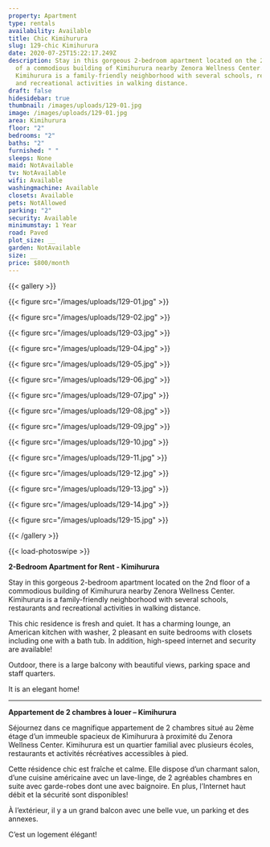 ```yaml
---
property: Apartment
type: rentals
availability: Available
title: Chic Kimihurura
slug: 129-chic Kimihurura
date: 2020-07-25T15:22:17.249Z
description: Stay in this gorgeous 2-bedroom apartment located on the 2nd floor
  of a commodious building of Kimihurura nearby Zenora Wellness Center.
  Kimihurura is a family-friendly neighborhood with several schools, restaurants
  and recreational activities in walking distance.
draft: false
hidesidebar: true
thumbnail: /images/uploads/129-01.jpg
image: /images/uploads/129-01.jpg
area: Kimihurura
floor: "2"
bedrooms: "2"
baths: "2"
furnished: " "
sleeps: None
maid: NotAvailable
tv: NotAvailable
wifi: Available
washingmachine: Available
closets: Available
pets: NotAllowed
parking: "2"
security: Available
minimumstay: 1 Year
road: Paved
plot_size: __
garden: NotAvailable
size: __
price: $800/month
---
```

{{< gallery >}}

{{< figure src="/images/uploads/129-01.jpg" >}}

{{< figure src="/images/uploads/129-02.jpg" >}}

{{< figure src="/images/uploads/129-03.jpg" >}}

{{< figure src="/images/uploads/129-04.jpg" >}}

{{< figure src="/images/uploads/129-05.jpg" >}}

{{< figure src="/images/uploads/129-06.jpg" >}}

{{< figure src="/images/uploads/129-07.jpg" >}}

{{< figure src="/images/uploads/129-08.jpg" >}}

{{< figure src="/images/uploads/129-09.jpg" >}}

{{< figure src="/images/uploads/129-10.jpg" >}}

{{< figure src="/images/uploads/129-11.jpg" >}}

{{< figure src="/images/uploads/129-12.jpg" >}}

{{< figure src="/images/uploads/129-13.jpg" >}}

{{< figure src="/images/uploads/129-14.jpg" >}}

{{< figure src="/images/uploads/129-15.jpg" >}}

{{< /gallery >}}

{{< load-photoswipe >}}

**2-Bedroom Apartment for Rent - Kimihurura**

Stay in this gorgeous 2-bedroom apartment located on the 2nd floor of a commodious building of Kimihurura nearby Zenora Wellness Center. Kimihurura is a family-friendly neighborhood with several schools, restaurants and recreational activities in walking distance.

This chic residence is fresh and quiet. It has a charming lounge, an American kitchen with washer, 2 pleasant en suite bedrooms with closets including one with a bath tub. In addition, high-speed internet and security are available!

Outdoor, there is a large balcony with beautiful views, parking space and staff quarters.

It is an elegant home!

- - -

**Appartement de 2 chambres à louer – Kimihurura**

Séjournez dans ce magnifique appartement de 2 chambres situé au 2ème étage d’un immeuble spacieux de Kimihurura à proximité du Zenora Wellness Center. Kimihurura est un quartier familial avec plusieurs écoles, restaurants et activités récréatives accessibles à pied.

Cette résidence chic est fraîche et calme. Elle dispose d’un charmant salon, d’une cuisine américaine avec un lave-linge, de 2 agréables chambres en suite avec garde-robes dont une avec baignoire. En plus, l’Internet haut débit et la sécurité sont disponibles!

À l’extérieur, il y a un grand balcon avec une belle vue, un parking et des annexes.

C’est un logement élégant!